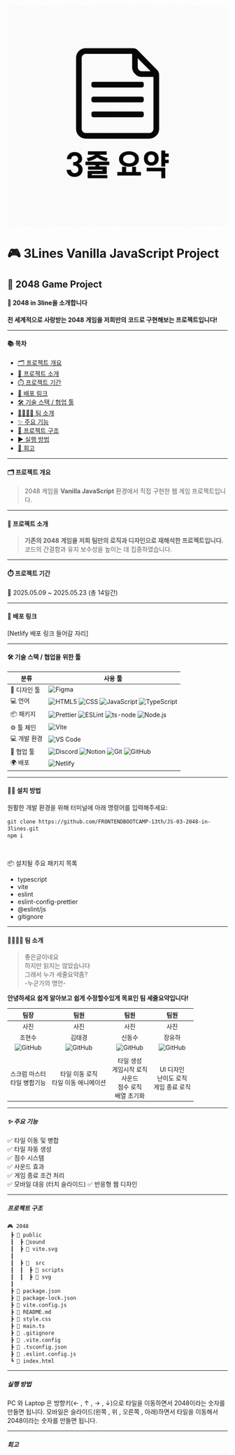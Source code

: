 ![세줄요약](3line-logo.png)

# 🎮 3Lines Vanilla JavaScript Project
## 🧩 2048 Game Project

#### 🧱 2048 in 3line을 소개합니다

**전 세계적으로 사랑받는 2048 게임을 저희만의 코드로 구현해보는 프로젝트입니다!**

---

#### 📚 목차
- [🗂️ 프로젝트 개요](#프로젝트-개요)
- [🎯 프로젝트 소개](#프로젝트-소개)
- [⏱️ 프로젝트 기간](#프로젝트-기간)
- [🚀 배포 링크](#배포-링크)
- [🛠️ 기술 스택 / 협업 툴](#기술-스택--협업을-위한-툴)
- [👨‍👩‍👧‍👦 팀 소개](#팀-소개)
- [✨ 주요 기능](#주요-기능)
- [📁 프로젝트 구조](#프로젝트-구조)
- [▶️ 실행 방법](#실행-방법)
- [📝 회고](#회고)

---

#### 🗂️ 프로젝트 개요
> 2048 게임을 **Vanilla JavaScript** 환경에서 직접 구현한 웹 게임 프로젝트입니다.

---

#### 🎯 프로젝트 소개
> **기존의 2048 게임을 저희 팀만의 로직과 디자인으로 재해석한 프로젝트입니다.**  
> 코드의 간결함과 유지 보수성을 높이는 데 집중하였습니다.

---

#### ⏱️ 프로젝트 기간
📆 2025.05.09 ~ 2025.05.23 (총 14일간)

---

#### 🚀 배포 링크
[Netlify 배포 링크 들어갈 자리]

---

#### 🛠️ 기술 스택 / 협업을 위한 툴

| 분류 | 사용 툴 |
|------|--------|
| 🎨 디자인 툴 | ![Figma](https://img.shields.io/badge/Figma-F24E1E?style=for-the-badge&logo=figma&logoColor=white) |
| 💻 언어 | ![HTML5](https://img.shields.io/badge/html5-E34F26?style=for-the-badge&logo=html5&logoColor=white) ![CSS](https://img.shields.io/badge/CSS-663399?style=for-the-badge&logo=CSS&logoColor=white) ![JavaScript](https://img.shields.io/badge/JavaScript-F7DF1E?style=for-the-badge&logo=JavaScript&logoColor=white) ![TypeScript](https://img.shields.io/badge/TypeScript-007ACC?style=for-the-badge&logo=typescript&logoColor=white) |
| 📦 패키지 | ![Prettier](https://img.shields.io/badge/prettier-1A2C34?style=for-the-badge&logo=prettier&logoColor=F7BA3E) ![ESLint](https://img.shields.io/badge/eslint-3A33D1?style=for-the-badge&logo=eslint&logoColor=white) ![ts-node](https://img.shields.io/badge/ts--node-3178C6?style=for-the-badge&logo=ts-node&logoColor=white) ![Node.js](https://img.shields.io/badge/Node.js-43853D?style=for-the-badge&logo=node.js&logoColor=white) |
| ⚙️ 툴 체인 | ![Vite](https://img.shields.io/badge/Vite-646CFF?style=for-the-badge&logo=Vite&logoColor=white) |
| 💻 개발 환경 | ![VS Code](https://img.shields.io/badge/Visual_Studio_Code-0078D4?style=for-the-badge&logo=visual%20studio%20code&logoColor=white) |
| 🤝 협업 툴 | ![Discord](https://img.shields.io/badge/Discord-7289DA?style=for-the-badge&logo=discord&logoColor=white) ![Notion](https://img.shields.io/badge/Notion-000000?style=for-the-badge&logo=notion&logoColor=white) ![Git](https://img.shields.io/badge/GIT-E44C30?style=for-the-badge&logo=git&logoColor=white) ![GitHub](https://img.shields.io/badge/GitHub-100000?style=for-the-badge&logo=github&logoColor=white) |
| 🌍 배포 | ![Netlify](https://img.shields.io/badge/Netlify-00C7B7?style=for-the-badge&logo=netlify&logoColor=white) |

---

#### 🧑‍💻 설치 방법
원활한 개발 환경을 위해 터미널에 아래 명령어를 입력해주세요:

```
git clone https://github.com/FRONTENDBOOTCAMP-13th/JS-03-2048-in-3lines.git
npm i
```
<br>

📦 설치될 주요 패키지 목록
- typescript
- vite
- eslint
- eslint-config-prettier
- @eslint/js
- gitignore


---


#### 👨‍👩‍👧‍👦 팀 소개

>좋은글이네요<br>하지만 읽지는 않았습니다<br>그래서 누가 세줄요약좀?<br>
> -누군가의 명언-
>
>
**안녕하세요 쉽게 알아보고 쉽게 수정할수있게 목표인 팀 세줄요약입니다!**

팀장|팀원|팀원|팀원|
:---:|:---:|:---:|:---:
사진|사진|사진|사진
조현수|김태경|신동수|장유하
![GitHub](https://img.shields.io/badge/GitHub-100000?style=for-the-badge&logo=github&logoColor=white)|![GitHub](https://img.shields.io/badge/GitHub-100000?style=for-the-badge&logo=github&logoColor=white)|![GitHub](https://img.shields.io/badge/GitHub-100000?style=for-the-badge&logo=github&logoColor=white)|![GitHub](https://img.shields.io/badge/GitHub-100000?style=for-the-badge&logo=github&logoColor=white)|
||||
스크럼 마스터<br>타일 병합기능<br>|타일 이동 로직<br>타일 이동 애니메이션|타일 생성<br>게임시작 로직<br>사운드<br>점수 로직<br>배열 초기화<br>|UI 디자인<br>난이도 로직<br>게임 종료 로직|


---
##### ✨ 주요 기능
✅ 타일 이동 및 병합  
✅ 타일 자동 생성  
✅ 점수 시스템  
✅ 사운드 효과  
✅ 게임 종료 조건 처리  
✅ 모바일 대응 (터치 슬라이드)
✅ 반응형 웹 디자인


---
##### 프로젝트 구조
```
🎮 2048
 ┣ 📂 public
 ┃  ┣ 📂sound
 ┃  ┣ 📄 vite.svg
 ┃
 ┃  ┣ 📂  src
 ┃  ┃  ┣ 📂 scripts
 ┃  ┃  ┣ 📂 svg
 ┃
 ┣ 📄 package.json
 ┣ 📄 package-lock.json
 ┣ 📄 vite.config.js
 ┣ 📄 README.md
 ┣ 📄 style.css
 ┣ 📄 main.ts
 ┣ 📄 .gitignore
 ┣ 📄 .vite.config
 ┣ 📄 .tsconfig.json
 ┣ 📄 .eslint.config.js
 ┗ 📄 index.html
```
 ---

 ##### 실행 방법
 PC 와 Laptop 은 방향키(← , ↑ , → , ↓)으로 타일을 이동하면서 2048이라는 숫자를 만들면 됩니다.
 모바일은 슬라이드(왼쪽 , 위 , 오른쪽 , 아래)하면서 타일을 이동해서 2048이라는 숫자를 만들면 됩니다.

---

 ##### 회고
